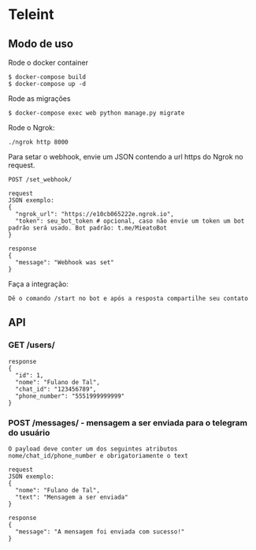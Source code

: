 # Teleint

## Modo de uso

Rode o docker container
```
$ docker-compose build
$ docker-compose up -d
```

Rode as migrações
```
$ docker-compose exec web python manage.py migrate
```

Rode o Ngrok:
```
./ngrok http 8000
```

Para setar o webhook, envie um JSON contendo a url https do Ngrok no request.

    POST /set_webhook/

    request
    JSON exemplo:
    {
      "ngrok_url": "https://e10cb065222e.ngrok.io",
      "token": seu_bot_token # opcional, caso não envie um token um bot padrão será usado. Bot padrão: t.me/MieatoBot
    }
    
    response
    {
      "message": "Webhook was set"
    }
    
    
Faça a integração:

    Dê o comando /start no bot e após a resposta compartilhe seu contato


## API

### GET /users/
 
    response
    {
      "id": 1,
      "nome": "Fulano de Tal",
      "chat_id": "123456789",
      "phone_number": "5551999999999"
    }
    
### POST /messages/ - mensagem a ser enviada para o telegram do usuário
    
    O payload deve conter um dos seguintes atributos nome/chat_id/phone_number e obrigatoriamente o text
    
    request
    JSON exemplo:
    {
      "nome": "Fulano de Tal",
      "text": "Mensagem a ser enviada"
    }
    
    response
    {
      "message": "A mensagem foi enviada com sucesso!"
    }
    



